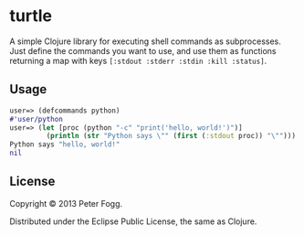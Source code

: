 # turtle

A simple Clojure library for executing shell commands as subprocesses. Just define the commands you want to use, and use them as functions returning a map with keys `[:stdout :stderr :stdin :kill :status]`.

## Usage

```clj
user=> (defcommands python)
#'user/python
user=> (let [proc (python "-c" "print('hello, world!')")]
         (println (str "Python says \"" (first (:stdout proc)) "\"")))
Python says "hello, world!"
nil
```

## License

Copyright © 2013 Peter Fogg.

Distributed under the Eclipse Public License, the same as Clojure.
